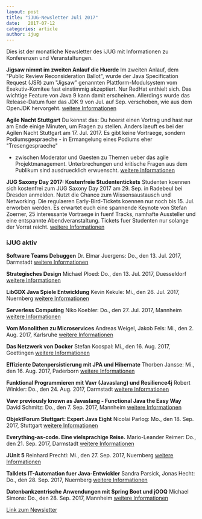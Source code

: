 ```yaml
---
layout: post
title: "iJUG-Newsletter Juli 2017"
date:   2017-07-12
categories: article
author: ijug
---
```

Dies ist der monatliche Newsletter des iJUG mit Informationen zu Konferenzen und Veranstaltungen.

**Jigsaw nimmt im zweiten Anlauf die Huerde**
Im zweiten Anlauf, dem "Public Review Reconsideration Ballot", wurde
der Java Specification Request (JSR) zum "Jigsaw" genannten
Plattform-Modulsystem vom Exekutiv-Komitee fast einstimmig akzeptiert.
Nur RedHat enthielt sich. Das wichtige Feature von Java 9 kann damit
erscheinen. Allerdings wurde das Release-Datum fuer das JDK 9 von Jul.
auf Sep. verschoben, wie aus dem OpenJDK hervorgeht.
[weitere Informationen](http://go.ijug.eu/go/ijugnewsletter/170712/news0)

**Agile Nacht Stuttgart**
Du kennst das: Du hoerst einen Vortrag und hast nur am Ende einige
Minuten, um Fragen zu stellen. Anders laeuft es bei der Agilen Nacht
Stuttgart am 17. Jul. 2017. Es gibt keine Vortraege, sondern
Podiumsgespraeche - in Ermangelung eines Podiums eher "Tresengespraeche"
- zwischen Moderator und Gaesten zu Themen ueber das agile
Projektmanagement. Unterbrechungen und kritische Fragen aus dem
Publikum sind ausdruecklich erwuenscht.
[weitere Informationen](http://go.ijug.eu/go/ijugnewsletter/170712/news1)

**JUG Saxony Day 2017: Kostenfreie Studententickets**
Studenten koennen sich kostenfrei zum JUG Saxony Day 2017 am 29.
Sep. in Radebeul bei Dresden anmelden. Nutzt die Chance zum
Wissensaustausch und Networking. Die regulaeren Early-Bird-Tickets
koennen nur noch bis 15. Jul. erworben werden. Es erwartet euch eine
spannende Keynote von Stefan Zoerner, 25 interessante Vortraege in fuenf
Tracks, namhafte Aussteller und eine entspannte Abendveranstaltung.
Tickets fuer Studenten nur solange der Vorrat reicht.
[weitere Informationen](http://go.ijug.eu/go/ijugnewsletter/170712/news2)

### iJUG aktiv
**Software Teams Debuggen**
Dr. Elmar Juergens: Do., den 13. Jul. 2017, Darmstadt 
[weitere Informationen](http://go.ijug.eu/go/ijugnewsletter/170712/aktiv2)

**Strategisches Design**
Michael Ploed: Do., den 13. Jul. 2017, Duesseldorf 
[weitere Informationen](http://go.ijug.eu/go/ijugnewsletter/170712/aktiv3)

**LibGDX Java Spiele Entwicklung**
Kevin Kekule: Mi., den 26. Jul. 2017, Nuernberg 
[weitere Informationen](http://go.ijug.eu/go/ijugnewsletter/170712/aktiv5)

**Serverless Computing**
Niko Koebler: Do., den 27. Jul. 2017, Mannheim 
[weitere Informationen](http://go.ijug.eu/go/ijugnewsletter/170712/aktiv6)

**Vom Monolithen zu Microservices**
Andreas Weigel, Jakob Fels: Mi., den 2. Aug. 2017, Karlsruhe 
[weitere Informationen](http://go.ijug.eu/go/ijugnewsletter/170712/aktiv7)

**Das Netzwerk von Docker**
Stefan Koospal: Mi., den 16. Aug. 2017, Goettingen 
[weitere Informationen](http://go.ijug.eu/go/ijugnewsletter/170712/aktiv8)

**Effiziente Datenpersistierung mit JPA und Hibernate**
Thorben Jansse: Mi., den 16. Aug. 2017, Paderborn 
[weitere Informationen](http://go.ijug.eu/go/ijugnewsletter/170712/aktiv81)

**Funktional Programmieren mit Vavr (Javaslang) und Resilience4j**
Robert Winkler: Do., den 24. Aug. 2017, Darmstadt
[weitere Informationen](http://go.ijug.eu/go/ijugnewsletter/170712/aktiv9)

**Vavr previously known as Javaslang - Functional Java the Easy Way**
David Schmitz: Do., den 7. Sep. 2017, Mannheim
[weitere Informationen](http://go.ijug.eu/go/ijugnewsletter/170712/aktiv10)

**ObjektForum Stuttgart: Expert Java Eight**
Nicolai Parlog: Mo., den 18. Sep. 2017, Stuttgart
[weitere Informationen](http://go.ijug.eu/go/ijugnewsletter/170712/aktiv11)

**Everything-as-code. Eine vielsprachige Reise.**
Mario-Leander Reimer: Do., den 21. Sep. 2017, Darmstadt
[weitere Informationen](http://go.ijug.eu/go/ijugnewsletter/170712/aktiv12)

**JUnit 5**
Reinhard Prechtl: Mi., den 27. Sep. 2017, Nuernberg
[weitere Informationen](http://go.ijug.eu/go/ijugnewsletter/170712/aktiv13)

**Talklets IT-Automation fuer Java-Entwickler**
Sandra Parsick, Jonas Hecht: Do., den 28. Sep. 2017, Nuernberg
[weitere Informationen](http://go.ijug.eu/go/ijugnewsletter/170712/aktiv15)

**Datenbankzentrische Anwendungen mit Spring Boot und jOOQ**
Michael Simons: Do., den 28. Sep. 2017, Mannheim
[weitere Informationen](http://go.ijug.eu/go/ijugnewsletter/170712/aktiv14)

[Link zum Newsletter](http://www.ijug.eu/fileadmin/Daten/Newsletter/iJUG/2017/2017-07-iJUG-der-Newsletter.html)
